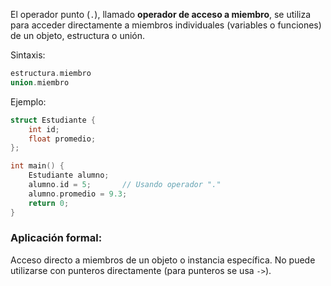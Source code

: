 El operador punto (`.`), llamado **operador de acceso a miembro**, se utiliza para acceder directamente a miembros individuales (variables o funciones) de un objeto, estructura o unión.

Sintaxis:
```cpp
estructura.miembro
union.miembro
```

Ejemplo:

```cpp
struct Estudiante {
    int id;
    float promedio;
};

int main() {
    Estudiante alumno;
    alumno.id = 5;       // Usando operador "."
    alumno.promedio = 9.3;
    return 0;
}
```

### Aplicación formal:

Acceso directo a miembros de un objeto o instancia específica.
No puede utilizarse con punteros directamente (para punteros se usa `->`).

